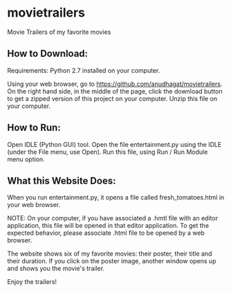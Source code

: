 # movietrailers
Movie Trailers of my favorite movies

How to Download:
----------------
Requirements:
Python 2.7 installed on your computer.

Using your web browser, go to https://github.com/anudhagat/movietrailers. On the right hand side, in the middle of the page, click the download button to get a zipped version of this project on your computer. Unzip this file on your computer.

How to Run:
-----------
Open IDLE (Python GUI) tool. Open the file entertainment.py using the IDLE (under the File menu, use Open). Run this file, using Run / Run Module menu option.

What this Website Does:
-----------------------
When you run entertainment.py, it opens a file called fresh_tomatoes.html in your web browser.

NOTE: On your computer, if you have associated a .hmtl file with an editor application, this file will be opened in that editor application. To get the expected behavior, please associate .html file to be opened by a web browser.

The website shows six of my favorite movies: their poster, their title and their duration. If you click on the poster image, another window opens up and shows you the movie's trailer.

Enjoy the trailers!
